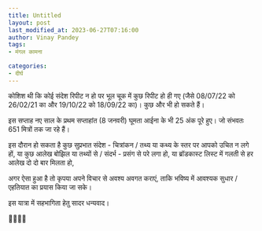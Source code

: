 ```yaml
---
title: Untitled
layout: post
last_modified_at: 2023-06-27T07:16:00
author: Vinay Pandey
tags:
- मंगल कामना

categories:
- दीर्घ
---
```

कोशिश थी कि कोई संदेश रिपीट न हो पर भूल चूक में कुछ रिपीट हो ही गए (जैसे 08/07/22 को 26/02/21 का और 19/10/22 को 18/09/22 का)। कुछ और भी हो सकते हैं। 

इस सप्ताह नए साल के प्रथम सप्ताहांत (8 जनवरी) घूमता आईना के भी 25 अंक पूरे हुए। जो संभवतः 651 मित्रों तक जा रहे हैं। 

इस दौरान हो सकता है कुछ सुप्रभात संदेश  -  चित्रांकन / तथ्य या कथ्य के स्तर पर आपको उचित न लगे हों, 
या 
कुछ आलेख बोझिल या तथ्यों से / संदर्भ - प्रसंग से परे लगा हो, या ब्रॉडकास्ट लिस्ट में गलती से हर आलेख दो दो बार मिलता हो,
 
अगर ऐसा हुआ है तो कृपया अपने विचार से अवश्य अवगत कराएं, ताकि भविष्य में आवश्यक सुधार / एहतियात का प्रयास किया जा सके।

इस यात्रा में सहभागिता हेतु सादर धन्यवाद।

🙏🌷🌷🙏


